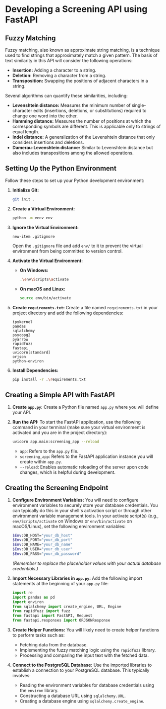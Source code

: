 # Developing a Screening API using FastAPI

## Fuzzy Matching

Fuzzy matching, also known as approximate string matching, is a technique used to find strings that approximately match a given pattern. The basis of text similarity in this API will consider the following operations:

* **Insertion:** Adding a character to a string.
* **Deletion:** Removing a character from a string.
* **Transposition:** Swapping the positions of adjacent characters in a string.

Several algorithms can quantify these similarities, including:

* **Levenshtein distance:** Measures the minimum number of single-character edits (insertions, deletions, or substitutions) required to change one word into the other.
* **Hamming distance:** Measures the number of positions at which the corresponding symbols are different. This is applicable only to strings of equal length.
* **Indel distance:** A generalization of the Levenshtein distance that only considers insertions and deletions.
* **Damerau-Levenshtein distance:** Similar to Levenshtein distance but also includes transpositions among the allowed operations.

## Setting Up the Python Environment

Follow these steps to set up your Python development environment:

1.  **Initialize Git:**
    ```bash
    git init .
    ```

2.  **Create a Virtual Environment:**
    ```bash
    python -m venv env
    ```

3.  **Ignore the Virtual Environment:**
    ```bash
    new-item .gitignore
    ```
    Open the `.gitignore` file and add `env/` to it to prevent the virtual environment from being committed to version control.

4.  **Activate the Virtual Environment:**
    * **On Windows:**
        ```bash
        .\env\Scripts\activate
        ```
    * **On macOS and Linux:**
        ```bash
        source env/bin/activate
        ```

5.  **Create `requirements.txt`:**
    Create a file named `requirements.txt` in your project directory and add the following dependencies:
    ```
    ipykernel
    pandas
    sqlalchemy
    psycopg2
    pyarrow
    rapidfuzz
    fastapi
    uvicorn[standard]
    orjson
    python-environ
    ```

6.  **Install Dependencies:**
    ```bash
    pip install -r .\requirements.txt
    ```

## Creating a Simple API with FastAPI

1.  **Create `app.py`:**
    Create a Python file named `app.py` where you will define your API.

2.  **Run the API:**
    To start the FastAPI application, use the following command in your terminal (make sure your virtual environment is activated and you are in the project directory):
    ```bash
    uvicorn app.main:screening_app --reload
    ```
    * `app`: Refers to the `app.py` file.
    * `screening_app`: Refers to the FastAPI application instance you will create within `app.py`.
    * `--reload`: Enables automatic reloading of the server upon code changes, which is helpful during development.

## Creating the Screening Endpoint

1.  **Configure Environment Variables:**
    You will need to configure environment variables to securely store your database credentials. You can typically do this in your shell's activation script or through other environment variable management tools. In your activate script(s) (e.g., `env/Scripts/activate` on Windows or `env/bin/activate` on macOS/Linux), set the following environment variables:
    ```bash
    $Env:DB_HOST="your_db_host"
    $Env:DB_PORT="your_db_port"
    $Env:DB_NAME="your_db_name"
    $Env:DB_USER="your_db_user"
    $Env:DB_PASS="your_db_password"
    ```
    *(Remember to replace the placeholder values with your actual database credentials.)*

2.  **Import Necessary Libraries in `app.py`:**
    Add the following import statements at the beginning of your `app.py` file:
    ```python
    import re
    import pandas as pd
    import environ
    from sqlalchemy import create_engine, URL, Engine
    from rapidfuzz import fuzz
    from fastapi import FastAPI, Request
    from fastapi.responses import ORJSONResponse
    ```

3.  **Create Helper Functions:**
    You will likely need to create helper functions to perform tasks such as:
    * Fetching data from the database.
    * Implementing the fuzzy matching logic using the `rapidfuzz` library.
    * Processing and comparing the input text with the fetched data.

4.  **Connect to the PostgreSQL Database:**
    Use the imported libraries to establish a connection to your PostgreSQL database. This typically involves:
    * Reading the environment variables for database credentials using the `environ` library.
    * Constructing a database URL using `sqlalchemy.URL`.
    * Creating a database engine using `sqlalchemy.create_engine`.
